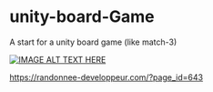 # unity-board-Game
A start for a unity board game (like match-3)

[![IMAGE ALT TEXT HERE](https://img.youtube.com/vi/Kvf-x84PTOg/0.jpg)](https://www.youtube.com/watch?v=Kvf-x84PTOg)

https://randonnee-developpeur.com/?page_id=643
